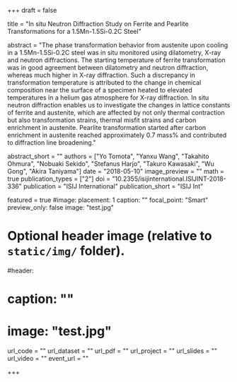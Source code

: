 +++
draft = false

title = "In situ Neutron Diffraction Study on Ferrite and Pearlite Transformations for a 1.5Mn-1.5Si-0.2C Steel"

abstract = "The phase transformation behavior from austenite upon cooling in a 1.5Mn-1.5Si-0.2C steel was in situ monitored using dilatometry, X-ray and neutron diffractions. The starting temperature of ferrite transformation was in good agreement between dilatometry and neutron diffraction, whereas much higher in X-ray diffraction. Such a discrepancy in transformation temperature is attributed to the change in chemical composition near the surface of a specimen heated to elevated temperatures in a helium gas atmosphere for X-ray diffraction. In situ neutron diffraction enables us to investigate the changes in lattice constants of ferrite and austenite, which are affected by not only thermal contraction but also transformation strains, thermal misfit strains and carbon enrichment in austenite. Pearlite transformation started after carbon enrichment in austenite reached approximately 0.7 mass% and contributed to diffraction line broadening."

abstract_short = ""
authors = ["Yo Tomota", "Yanxu Wang", "Takahito Ohmura", "Nobuaki Sekido", "Stefanus Harjo", "Takuro Kawasaki", "Wu Gong", "Akira Taniyama"]
date = "2018-05-10"
image_preview = ""
math = true
publication_types = ["2"]
doi = "10.2355/isijinternational.ISIJINT-2018-336"
publication = "ISIJ International"
publication_short = "ISIJ Int"

featured = true
#image:
  placement: 1
  caption: ""
  focal_point: "Smart"
  preview_only: false
  image: "test.jpg"

# Optional header image (relative to `static/img/` folder).
#header:
#  caption: ""
#  image: "test.jpg"

url_code = ""
url_dataset = ""
url_pdf = ""
url_project = ""
url_slides = ""
url_video = ""
event_url = ""

+++

